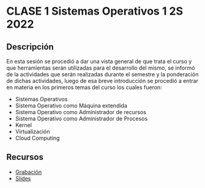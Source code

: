 # CLASE 1 Sistemas Operativos 1 2S 2022
## Descripción
En esta sesión se procedió a dar una vista general de que trata el curso y que herramientas serán utilizadas para el desarrollo del mismo, se informó de la actividades que serán realizadas durante el semestre y la ponderación de dichas actividades, luego de esa breve introducción se procedió a entrar en materia en los primeros temas del curso los cuales fueron:

- Sistemas Operativos 
- Sistema Operativo como Máquina extendida
- Sistema Operativo como Administrador de recursos
- Sistema Operativo como Administrador de Procesos
- Kernel
- Virtualización	
- Cloud Computing

## Recursos
- [ Grabación ](https://youtu.be/VhwrP7pFd6I)
- [ Slides ](https://github.com/racarlosdavid/Code_SO1/blob/Clase_1/Clase%201/Slides/SO1%202022%20Clase%201%20.pdf)